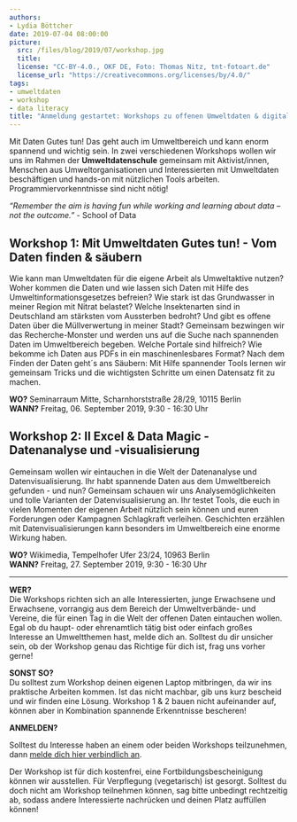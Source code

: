 ```yaml
---
authors: 
- Lydia Böttcher
date: 2019-07-04 08:00:00
picture:
  src: /files/blog/2019/07/workshop.jpg
  title: 
  license: "CC-BY-4.0., OKF DE, Foto: Thomas Nitz, tnt-fotoart.de"
  license_url: "https://creativecommons.org/licenses/by/4.0/"
tags:
- umweltdaten
- workshop
- data literacy
title: "Anmeldung gestartet: Workshops zu offenen Umweltdaten & digitalen Tools"
---
```


Mit Daten Gutes tun! Das geht auch im Umweltbereich und kann enorm spannend und wichtig sein. In zwei verschiedenen Workshops wollen wir uns im Rahmen der **Umweltdatenschule** gemeinsam mit Aktivist/innen, Menschen aus Umweltorganisationen und Interessierten mit Umweltdaten beschäftigen und hands-on mit nützlichen Tools arbeiten. Programmiervorkenntnisse sind nicht nötig! 

*“Remember the aim is having fun while working and learning about data – not the outcome.”* - School of Data 

## Workshop 1: Mit Umweltdaten Gutes tun! - Vom Daten finden & säubern 

Wie kann man Umweltdaten für die eigene Arbeit als Umweltaktive nutzen? Woher kommen die Daten und wie lassen sich Daten mit Hilfe des Umweltinformationsgesetzes befreien? Wie stark ist das Grundwasser in meiner Region mit Nitrat belastet? Welche Insektenarten sind in Deutschland am stärksten vom Aussterben bedroht? Und gibt es offene Daten über die Müllverwertung in meiner Stadt?
Gemeinsam bezwingen wir das Recherche-Monster und werden uns auf die Suche nach spannenden Daten im Umweltbereich begeben. Welche Portale sind hilfreich? Wie bekomme ich Daten aus PDFs in ein maschinenlesbares Format? 
Nach dem Finden der Daten geht´s ans Säubern: Mit Hilfe spannender Tools lernen wir gemeinsam Tricks und die wichtigsten Schritte um einen Datensatz fit zu machen.

**WO?**      Seminarraum Mitte, Scharnhorststraße 28/29, 10115 Berlin <br>
**WANN?**    Freitag, 06. September 2019, 9:30 - 16:30 Uhr

## Workshop 2: II Excel & Data Magic - Datenanalyse und -visualisierung 

Gemeinsam wollen wir eintauchen in die Welt der Datenanalyse und Datenvisualisierung. Ihr habt spannende Daten aus dem Umweltbereich gefunden - und nun? Gemeinsam schauen wir uns Analysemöglichkeiten und tolle Varianten der Datenvisualisierung an. Ihr testet Tools, die euch in vielen Momenten der eigenen Arbeit nützlich sein können und euren Forderungen oder Kampagnen Schlagkraft verleihen. Geschichten erzählen mit Datenvisualisierungen kann besonders im Umweltbereich eine enorme Wirkung haben. 
        
**WO?**      Wikimedia, Tempelhofer Ufer 23/24, 10963 Berlin <br>
**WANN?**    Freitag, 27. September 2019, 9:30 - 16:30 Uhr <br>

********************************

**WER?**         
Die Workshops richten sich an alle Interessierten, junge Erwachsene und Erwachsene, vorrangig aus dem Bereich der Umweltverbände- und Vereine, die für einen Tag in die Welt der offenen Daten eintauchen wollen. Egal ob du haupt- oder ehrenamtlich tätig bist oder einfach großes Interesse an Umweltthemen hast, melde dich an. Solltest du dir unsicher sein, ob der Workshop genau das Richtige für dich ist, frag uns vorher gerne!

**SONST SO?**     
Du solltest zum Workshop deinen eigenen Laptop mitbringen, da wir ins praktische Arbeiten kommen. Ist das nicht machbar, gib uns kurz bescheid und wir finden eine Lösung. Workshop 1 & 2 bauen nicht aufeinander auf, können aber in Kombination spannende Erkenntnisse bescheren! 

**ANMELDEN?** 

Solltest du Interesse haben an einem oder beiden Workshops teilzunehmen, dann [melde dich hier verbindlich an](https://forms.gle/ptPmmoekN3NmAhkVA).

Der Workshop ist für dich kostenfrei, eine Fortbildungsbescheinigung können wir ausstellen. Für Verpflegung (vegetarisch) ist gesorgt. Solltest du doch nicht am Workshop teilnehmen können, sag bitte unbedingt rechtzeitig ab, sodass andere Interessierte nachrücken und deinen Platz auffüllen können! 
